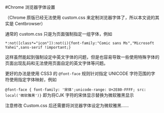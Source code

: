 #Chrome 浏览器字体设置

（Chrome 原版已经无法使用 custom.css 来定制浏览器字体了，所以本文说的其实是 Centbrowser）

通常的 custom.css 只是为页面强制指定一组字体，例如

```*:not([class*="icon"]):not(i){font-family:"Comic sans Ms","Microsoft Yahei",sans-serif !important;}```

这样虽然能起到强制设定中英文字体的问题，但是也容易导致一些使用特殊字体的页面出现乱码和无法使用页面自定的英文字体等问题。

更好的办法是使用 CSS3 的 ```@font-face``` 规则针对指定 UNICODE 字符范围的字符使用指定字体映射，例如

```@font-face { font-family: '宋体';unicode-range: U+2E80-FFFF; src: local('微软雅黑')}``` 即为将CJK 字符的宋体显示替换为微软雅黑显示

注意修改 Custom.css 后还需要将浏览器字体设定为微软雅黑……













